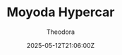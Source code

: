 ---
title: "Moyoda Hypercar"
meta_title: ""
description: "Toyota GR010 Hybrid 2021 - Moyoda Hypercar (urd_gr010) by URD for Assetto Corsa"
date: 2025-05-12T21:06:00Z
thumb: atjMAbT
mainimage: vZP6pc0
cargallery: ["zyMKcmR", "fX3peQd", "5mDqthK"]
categories: ["Car"]
author: "Theodora"
tags: ["Toyota", "Hypercar", "Le Mans Prototype", "R2R", "WEC", "2021", "URD", "Japan"]
draft: false
link: https://s10.assettolab.com/files/e6974e6e1fdc6faf684db9cace9abaff/URD_Moyoda-Hypercar-2021_v1_3.zip
zipsize: 121 MB
manu: Toyota
country: Japan
year: 2021
class: Hypercar
championship: WEC
drivetrain: AWD
engine: 3.8L V6 Turbo
power: "668 whp"
torque: "716*"
mass: "1040"
speed: "330"
accel: "- seconds"
gb: 6-speed
creator: URD
version: "1.3"
csp: "0.2.4"
carname: "Toyota GR010 Hybrid"
realname: URD Moyoda Hypercar
livery: "Included"
r2r: 1
host: logo
---